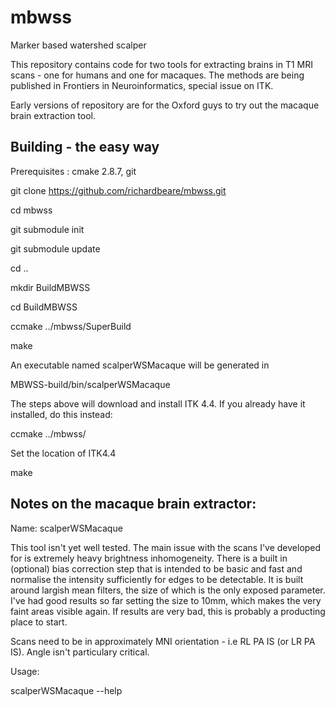 mbwss
=====

Marker based watershed scalper

This repository contains code for two tools for extracting brains in
T1 MRI scans - one for humans and one for macaques. The methods are
being published in Frontiers in Neuroinformatics, special issue on
ITK.

Early versions of repository are for the Oxford guys to try out the
macaque brain extraction tool.

Building - the easy way
--------

Prerequisites : cmake 2.8.7, git

git clone https://github.com/richardbeare/mbwss.git

cd mbwss

git submodule init

git submodule update

cd ..

mkdir BuildMBWSS

cd BuildMBWSS

ccmake ../mbwss/SuperBuild

make

An executable named scalperWSMacaque will be generated in 

MBWSS-build/bin/scalperWSMacaque


The steps above will download and install ITK 4.4. If you already
have it installed, do this instead:

ccmake ../mbwss/

Set the location of ITK4.4

make


Notes on the macaque brain extractor:
-------------------------------------

Name: scalperWSMacaque

This tool isn't yet well tested. The main issue with the scans I've
developed for is extremely heavy brightness inhomogeneity. There is a
built in (optional) bias correction step that is intended to be basic
and fast and normalise the intensity sufficiently for edges to be
detectable. It is built around largish mean filters, the size of which
is the only exposed parameter. I've had good results so far setting
the size to 10mm, which makes the very faint areas visible again. If
results are very bad, this is probably a producting place to start.

Scans need to be in approximately MNI orientation - i.e RL PA IS (or
LR PA IS). Angle isn't particulary critical.

Usage:

scalperWSMacaque --help

